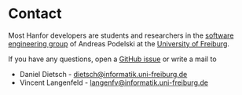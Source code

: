 # Contact

Most Hanfor developers are students and researchers in the [software engineering group](https://swt.informatik.uni-freiburg.de/) of Andreas Podelski at the [University of Freiburg](https://uni-freiburg.depodelski).

If you have any questions, open a [GitHub issue](https://github.com/ultimate-pa/hanfor/issues) or write a mail to

- Daniel Dietsch - [dietsch@informatik.uni-freiburg.de](mailto:dietsch@informatik.uni-freiburg.de)
- Vincent Langenfeld - [langenfv@informatik.uni-freiburg.de](mailto:langenfv@informatik.uni-freiburg.de)